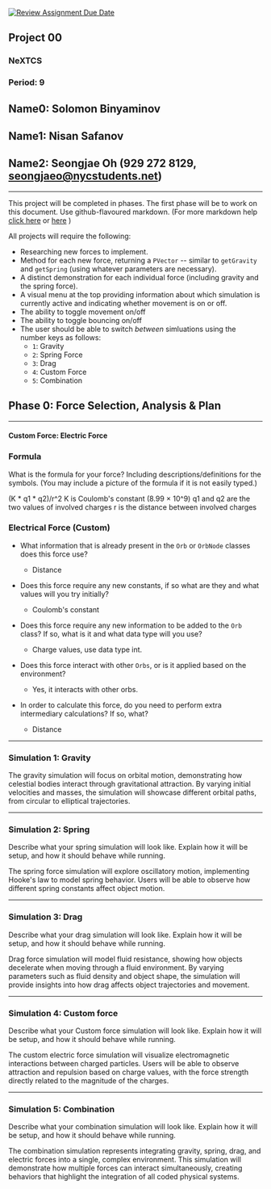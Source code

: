 [![Review Assignment Due Date](https://classroom.github.com/assets/deadline-readme-button-22041afd0340ce965d47ae6ef1cefeee28c7c493a6346c4f15d667ab976d596c.svg)](https://classroom.github.com/a/rXX1_Uiw)
## Project 00
### NeXTCS
### Period: 9
## Name0: Solomon Binyaminov
## Name1: Nisan Safanov
## Name2: Seongjae Oh (929 272 8129, seongjaeo@nycstudents.net)
---

This project will be completed in phases. The first phase will be to work on this document. Use github-flavoured markdown. (For more markdown help [click here](https://github.com/adam-p/markdown-here/wiki/Markdown-Cheatsheet) or [here](https://docs.github.com/en/get-started/writing-on-github/getting-started-with-writing-and-formatting-on-github/basic-writing-and-formatting-syntax) )

All projects will require the following:
- Researching new forces to implement.
- Method for each new force, returning a `PVector`  -- similar to `getGravity` and `getSpring` (using whatever parameters are necessary).
- A distinct demonstration for each individual force (including gravity and the spring force).
- A visual menu at the top providing information about which simulation is currently active and indicating whether movement is on or off.
- The ability to toggle movement on/off
- The ability to toggle bouncing on/off
- The user should be able to switch _between_ simluations using the number keys as follows:
  - `1`: Gravity
  - `2`: Spring Force
  - `3`: Drag
  - `4`: Custom Force
  - `5`: Combination


## Phase 0: Force Selection, Analysis & Plan
---------- 

#### Custom Force: Electric Force

### Formula
What is the formula for your force? Including descriptions/definitions for the symbols. (You may include a picture of the formula if it is not easily typed.)

(K * q1 * q2)/r^2
K is Coulomb's constant (8.99 × 10^9)
q1 and q2 are the two values of involved charges
r is the distance between involved charges

### Electrical Force (Custom)
- What information that is already present in the `Orb` or `OrbNode` classes does this force use?
  - Distance

- Does this force require any new constants, if so what are they and what values will you try initially?
  - Coulomb's constant

- Does this force require any new information to be added to the `Orb` class? If so, what is it and what data type will you use?
  - Charge values, use data type int.

- Does this force interact with other `Orbs`, or is it applied based on the environment?
  - Yes, it interacts with other orbs.

- In order to calculate this force, do you need to perform extra intermediary calculations? If so, what?
  - Distance

--- 

### Simulation 1: Gravity
The gravity simulation will focus on orbital motion, demonstrating how celestial bodies interact through gravitational attraction. By varying initial velocities and masses, the simulation will showcase different orbital paths, from circular to elliptical trajectories.

--- 

### Simulation 2: Spring
Describe what your spring simulation will look like. Explain how it will be setup, and how it should behave while running.

The spring force simulation will explore oscillatory motion, implementing Hooke's law to model spring behavior. Users will be able to observe how different spring constants affect object motion.

--- 

### Simulation 3: Drag
Describe what your drag simulation will look like. Explain how it will be setup, and how it should behave while running.

Drag force simulation will model fluid resistance, showing how objects decelerate when moving through a fluid environment. By varying parameters such as fluid density and object shape, the simulation will provide insights into how drag affects object trajectories and movement.

--- 

### Simulation 4: Custom force
Describe what your Custom force simulation will look like. Explain how it will be setup, and how it should behave while running.

The custom electric force simulation will visualize electromagnetic interactions between charged particles. Users will be able to observe attraction and repulsion based on charge values, with the force strength directly related to the magnitude of the charges.

--- 

### Simulation 5: Combination
Describe what your combination simulation will look like. Explain how it will be setup, and how it should behave while running.

The combination simulation represents integrating gravity, spring, drag, and electric forces into a single, complex environment. This simulation will demonstrate how multiple forces can interact simultaneously, creating  behaviors that highlight the integration of all coded physical systems.

